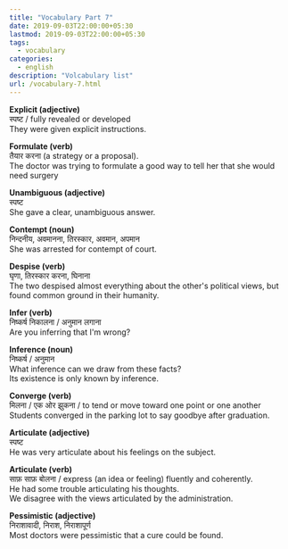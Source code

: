 ```yaml
---
title: "Vocabulary Part 7"
date: 2019-09-03T22:00:00+05:30
lastmod: 2019-09-03T22:00:00+05:30
tags:
  - vocabulary
categories:
  - english
description: "Volcabulary list"
url: /vocabulary-7.html
---
```


**Explicit (adjective)**  
स्पष्ट / fully revealed or developed  
They were given explicit instructions.

**Formulate (verb)**  
तैयार करना (a strategy or a proposal).  
The doctor was trying to formulate a good way to tell her that she would need surgery

**Unambiguous (adjective)**  
स्पष्ट  
She gave a clear, unambiguous answer.

**Contempt (noun)**  
निन्दनीय, अवमानना, तिरस्कार, अवमान, अपमान  
She was arrested for contempt of court.

**Despise (verb)**  
घृणा, तिरस्कार करना, घिनाना  
The two despised almost everything about the other's political views, but found common ground in their humanity.

**Infer (verb)**  
निष्कर्ष निकालना / अनुमान लगाना  
Are you inferring that I'm wrong?

**Inference (noun)**  
निष्कर्ष / अनुमान  
What inference can we draw from these facts?  
Its existence is only known by inference.

**Converge (verb)**  
मिलना / एक ओर झुकना / to tend or move toward one point or one another  
Students converged in the parking lot to say goodbye after graduation.

**Articulate (adjective)**  
स्पष्ट  
He was very articulate about his feelings on the subject.

**Articulate (verb)**  
साफ़ साफ़ बोलना / express (an idea or feeling) fluently and coherently.  
He had some trouble articulating his thoughts.  
We disagree with the views articulated by the administration.

**Pessimistic (adjective)**  
निराशावादी, निराश, निराशापूर्ण  
Most doctors were pessimistic that a cure could be found.
